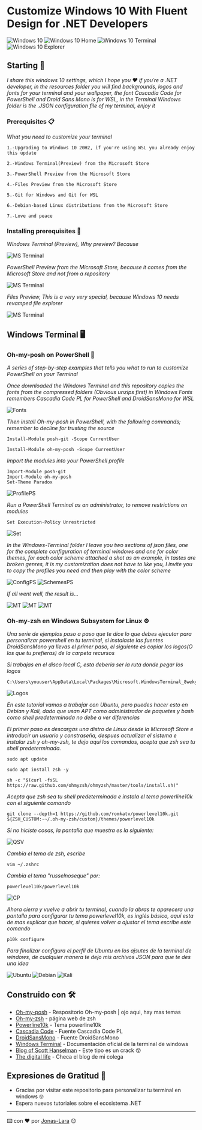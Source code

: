 # Customize Windows 10 With Fluent Design for .NET Developers

<img src=/Captures/01.png alt="Windows 10"/>
<img src=/Captures/02.png alt="Windows 10 Home"/>
<img src=/Captures/03.png alt="Windows 10 Terminal"/>
<img src=/Captures/04.png alt="Windows 10 Explorer"/>

## Starting 🚀

_I share this windows 10 settings, which I hope you ❤️ if you´re a .NET developer, in the resources folder you will find backgrounds, logos and fonts for your terminal and your wallpaper, the font Cascadia Code for PowerShell and
Droid Sans Mono is for WSL, in the Terminal Windows folder is the .JSON configuration file of my terminal, enjoy it_


### Prerequisites 📋

_What you need to customize your terminal_

```
1.-Upgrading to Windows 10 20H2, if you're using WSL you already enjoy this update

2.-Windows Terminal(Preview) from the Microsoft Store

3.-PowerShell Preview from the Microsoft Store

4.-Files Preview from the Microsoft Store

5.-Git for Windows and Git for WSL

6.-Debian-based Linux distributions from the Microsoft Store

7.-Love and peace

```

### Installing prerequisites 🔧

_Windows Terminal (Preview), Why preview? Because_

<img src=/Captures/Terminal.png alt="MS Terminal"/>

_PowerShell Preview from the Microsoft Store, because it comes from the Microsoft Store and not from a repository_

<img src=/Captures/PowerShell.png alt="MS Terminal"/>

_Files Preview, This is a very very special, because Windows 10 needs revamped file explorer_

<img src=/Captures/Files.png alt="MS Terminal"/>


## Windows Terminal 🖥

### Oh-my-posh on PowerShell 🔧

_A series of step-by-step examples that tells you what to run to customize PowerShell on your Terminal_

_Once downloaded the Windows Terminal and this repository copies the fonts from the compressed folders (Obvious unzips first) in Windows Fonts remembers Cascadia Code PL for PowerShell and DroidSansMono for WSL_

<img src=/Captures/Fonts.png alt="Fonts"/>

_Then install Oh-my-posh in PowerShell, with the following commands; remember to decline for trusting the source_

```
Install-Module posh-git -Scope CurrentUser
```
```
Install-Module oh-my-posh -Scope CurrentUser
```

_Import the modules into your PowerShell profile_

```
Import-Module posh-git
Import-Module oh-my-posh
Set-Theme Paradox
```
<img src=/Captures/PROFILES$.png alt="ProfilePS"/>

_Run a PowerShell Terminal as an administrator, to remove restrictions on modules_

```
Set Execution-Policy Unrestricted
```

<img src=/Captures/Set.png alt="Set"/>

_In the Windows-Terminal folder I leave you two sections of json files, one for the complete configuration of terminal windows and one for color themes, for each color scheme attached a shot as an example, in tastes are broken genres, it is my customization does not have to like you, I invite you to copy the profiles you need and then play with the color scheme_

<img src=/Captures/ConfPS.png alt="ConfigPS"/>

<img src=/Captures/esquemasPS.png alt="SchemesPS"/>

_If all went well, the result is..._ 

<img src=/Captures/windowsPS.png alt="MT"/>
<img src=/Captures/windowsCMD.png alt="MT"/>
<img src=/Captures/windowsAzure.png alt="MT"/>

### Oh-my-zsh en Windows Subsystem for Linux ⚙️

_Una serie de ejemplos paso a paso que te dice lo que debes ejecutar para personalizar powershell en tu terminal, si instalaste las fuentes DroidSansMono ya llevas el primer paso, el siguiente es copiar los logos(O los que tu prefieras) de la carpeta recursos_

_Si trabajas en el disco local C, esta deberia ser la ruta donde pegar los logos_

```
C:\Users\youuser\AppData\Local\Packages\Microsoft.WindowsTerminal_8wekyb3d8bbwe\RoamingState
```

<img src=/Capturas/Copialogos.png alt="Logos"/>

_En este tutorial vamos a trabajar con Ubuntu, pero puedes hacer esto en Debian y Kali, dado que usan APT como administrador de paquetes y bash como shell predeterminada no debe a ver diferencias_

_El primer paso es descargas una distro de Linux desde la Microsoft Store e introducir un usuario y constraseña, despues actualizar el sistema e instalar zsh y oh-my-zsh, te dejo aquí los comandos, acepta que zsh sea tu shell predeterminada._

```
sudo apt update
```
```
sudo apt install zsh -y
```
```
sh -c "$(curl -fsSL https://raw.github.com/ohmyzsh/ohmyzsh/master/tools/install.sh)"
```

_Acepta que zsh sea tu shell predeterminada e instala el tema powerline10k con el siguiente comando_


```
git clone --depth=1 https://github.com/romkatv/powerlevel10k.git ${ZSH_CUSTOM:-~/.oh-my-zsh/custom}/themes/powerlevel10k
```


_Si no hiciste cosas, la pantalla que muestra es la siguiente:_

<img src=/Capturas/quesiverga.png alt="QSV"/>

_Cambia el tema de zsh, escribe_

```
vim ~/.zshrc
```

_Cambia el tema "russelnoseque" por:_

```
powerlevel10k/powerlevel10k
```

<img src=/Capturas/changepower.png alt="CP"/>

_Ahora cierra y vuelve a abrir tu terminal, cuando la abras te aparecera una pantalla para configurar tu tema powerlevel10k, es inglés básico, aquí esta de mas explicar que hacer, si quieres volver a ajustar el tema escribe este comando_

```
p10k configure
```

_Para finalizar configura el perfil de Ubuntu en los ajsutes de la terminal de windows, de cualquier manera te dejo mis archivos JSON para que te des una idea_ 

<img src=/Capturas/4.png alt="Ubuntu"/>
<img src=/Capturas/5.png alt="Debian"/>
<img src=/Capturas/6.png alt="Kali"/>


## Construido con 🛠️

* [Oh-my-posh](https://github.com/JanDeDobbeleer/oh-my-posh) - Respositorio Oh-my-posh | ojo aqui, hay mas temas
* [Oh-my-zsh](https://ohmyz.sh/) - página web de zsh 
* [Powerline10k](https://github.com/romkatv/powerlevel10k) - Tema powerline10k
* [Cascadia Code](https://www.hanselman.com/) - Fuente Cascadia Code PL
* [DroidSansMono](https://www.nerdfonts.com/) - Fuente DroidSansMono
* [Windows Terminal](https://docs.microsoft.com/en-us/windows/terminal/) - Documentación oficial de la terminal de windows
* [Blog of Scott Hanselman](https://www.hanselman.com/) - Este tipo es un crack 😵
* [The digital life](https://www.the-digital-life.com/en/) - Checa el blog de mi colega


## Expresiones de Gratitud 🎁

* Gracias por visitar este repositorio para personalizar tu terminal en windows 🤓
* Espera nuevos tutoriales sobre el ecosistema .NET

---
⌨️ con ❤️ por [Jonas-Lara](https://github.com/Jonas-Lara) 😊
